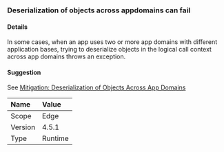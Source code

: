 ### Deserialization of objects across appdomains can fail

#### Details

In some cases, when an app uses two or more app domains with different application bases, trying to deserialize objects in the logical call context across app domains throws an exception.

#### Suggestion

See [Mitigation: Deserialization of Objects Across App Domains](~/docs/framework/migration-guide/mitigation-deserialization-of-objects-across-app-domains.md)

| Name    | Value       |
|:--------|:------------|
| Scope   |Edge|
|Version|4.5.1|
|Type|Runtime|

<!-- TODO: Affected APIs -->
